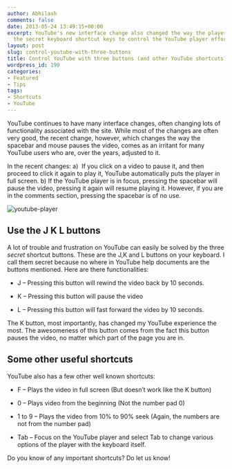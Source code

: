 ```yaml
---
author: Abhilash
comments: false
date: 2013-05-24 13:49:15+00:00
excerpt: YouTube's new interface change also changed the way the player behaves. Use
  the secret keyboard shortcut keys to control the YouTube player effortlessly.
layout: post
slug: control-youtube-with-three-buttons
title: Control YouTube with three buttons (and other YouTube shortcuts)
wordpress_id: 199
categories:
- Featured
- Tips
tags:
- Shortcuts
- YouTube
---
```


YouTube continues to have many interface changes, often changing lots of functionality associated with the site. While most of the changes are often very good, the recent change, however, which changes the way the spacebar and mouse pauses the video, comes as an irritant for many YouTube users who are, over the years, adjusted to it.

In the recent changes:
a)  If you click on a video to pause it, and then proceed to click it again to play it, YouTube automatically puts the player in full screen.
b) If the YouTube player is in focus, pressing the spacebar will pause the video, pressing it again will resume playing it. However, if you are in the comments section, pressing the spacebar is of no use.

![youtube-player](https://techcovered.github.io/images/youtube-player.png)


## Use the J K L buttons


A lot of trouble and frustration on YouTube can easily be solved by the three *secret* shortcut buttons. These are the J,K and L buttons on your keyboard. I call them secret because no where in YouTube help documents are the buttons mentioned. Here are there functionalities:



	
  * J – Pressing this button will rewind the video back by 10 seconds.

	
  * K – Pressing this button will pause the video

	
  * L – Pressing this button will fast forward the video by 10 seconds.


The K button, most importantly, has changed my YouTube experience the most. The awesomeness of this button comes from the fact this button pauses the video, no matter which part of the page you are in.


## Some other useful shortcuts


YouTube also has a few other well known shortcuts:



	
  * F – Plays the video in full screen (But doesn’t work like the K button)

	
  * 0 – Plays video from the beginning (Not the number pad 0)

	
  * 1 to 9 – Plays the video from 10% to 90% seek (Again, the numbers are not from the number pad)

	
  * Tab – Focus on the YouTube player and select Tab to change various options of the player with the keyboard itself.


Do you know of any important shortcuts? Do let us know!
